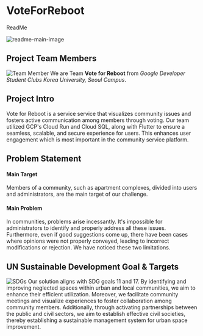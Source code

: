 # VoteForReboot
ReadMe

![readme-main-image](https://github.com/RememberMe-2024-SolutionChallenge/RememVR-md/assets/123253883/e0f62ff2-e28f-422a-ae27-889867eed275)

## Project Team Members

![Team Member](https://github.com/RememberMe-2024-SolutionChallenge/RememVR-md/assets/123253883/373f059f-7daf-4881-9f79-fc601d575654)
We are Team **Vote for Reboot** from _Google Developer Student Clubs Korea University, Seoul Campus_.


## **Project Intro**

Vote for Reboot is a service service that visualizes community issues and fosters active communication among members through voting. 
Our team utilized GCP's Cloud Run and Cloud SQL, along with Flutter to ensure a seamless, scalable, and secure experience for users. This enhances user engagement which is most important in the community service platform.


## **Problem Statement**

#### **Main Target**
Members of a community, such as apartment complexes, divided into users and administrators, are the main target of our challenge.

#### **Main Problem**
In communities, problems arise incessantly. It's impossible for administrators to identify and properly address all these issues. Furthermore, even if good suggestions come up, there have been cases where opinions were not properly conveyed, leading to incorrect modifications or rejection. We have noticed these two limitations.


## **UN Sustainable Development Goal & Targets**
![SDGs](https://github.com/RememberMe-2024-SolutionChallenge/RememVR-md/assets/123253883/33ce6474-8fd4-411b-be2e-c0ae2606d284)
Our solution aligns with SDG goals 11 and 17. By identifying and improving neglected spaces within urban and local communities, we aim to enhance their efficient utilization. Moreover, we facilitate community meetings and visualize experiences to foster collaboration among community members. Additionally, through activating partnerships between the public and civil sectors, we aim to establish effective civil societies, thereby establishing a sustainable management system for urban space improvement.
